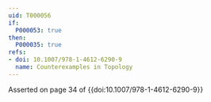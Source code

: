 ```yaml
---
uid: T000056
if:
  P000053: true
then:
  P000035: true
refs:
- doi: 10.1007/978-1-4612-6290-9
  name: Counterexamples in Topology
---
```



Asserted on page 34 of {{doi:10.1007/978-1-4612-6290-9}}
